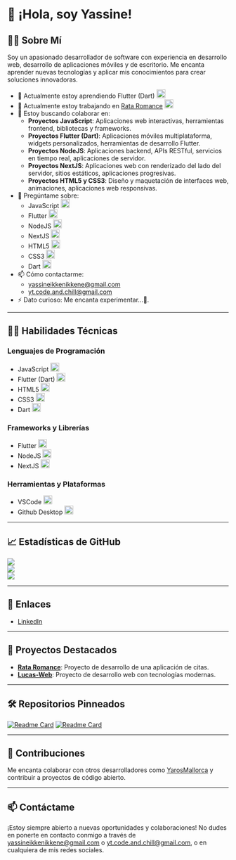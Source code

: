 # 👋 ¡Hola, soy Yassine!

## 🧑‍💻 Sobre Mí
Soy un apasionado desarrollador de software con experiencia en desarrollo web, desarrollo de aplicaciones móviles y de escritorio. Me encanta aprender nuevas tecnologías y aplicar mis conocimientos para crear soluciones innovadoras.

- 🌱 Actualmente estoy aprendiendo Flutter (Dart) <img src="https://img.icons8.com/color/48/000000/flutter.png" width="20"/>
- 🔭 Actualmente estoy trabajando en [Rata Romance](https://github.com/code-and-relax/rata_romance) <img src="https://img.icons8.com/color/48/000000/github.png" width="20"/>
- 👯 Estoy buscando colaborar en:
  - **Proyectos JavaScript**: Aplicaciones web interactivas, herramientas frontend, bibliotecas y frameworks.
  - **Proyectos Flutter (Dart)**: Aplicaciones móviles multiplataforma, widgets personalizados, herramientas de desarrollo Flutter.
  - **Proyectos NodeJS**: Aplicaciones backend, APIs RESTful, servicios en tiempo real, aplicaciones de servidor.
  - **Proyectos NextJS**: Aplicaciones web con renderizado del lado del servidor, sitios estáticos, aplicaciones progresivas.
  - **Proyectos HTML5 y CSS3**: Diseño y maquetación de interfaces web, animaciones, aplicaciones web responsivas.
- 💬 Pregúntame sobre:
  - JavaScript <img src="https://img.icons8.com/color/48/000000/javascript.png" width="20"/>
  - Flutter <img src="https://img.icons8.com/color/48/000000/flutter.png" width="20"/>
  - NodeJS <img src="https://img.icons8.com/color/48/000000/nodejs.png" width="20"/>
  - NextJS <img src="https://img.icons8.com/color/48/000000/nextjs.png" width="20"/>
  - HTML5 <img src="https://img.icons8.com/color/48/000000/html-5.png" width="20"/>
  - CSS3 <img src="https://img.icons8.com/color/48/000000/css3.png" width="20"/>
  - Dart <img src="https://img.icons8.com/color/48/000000/dart.png" width="20"/>
- 📫 Cómo contactarme:
  - [yassineikkenikkene@gmail.com](mailto:yassineikkenikkene@gmail.com)
  - [yt.code.and.chill@gmail.com](mailto:yt.code.and.chill@gmail.com)
- ⚡ Dato curioso: Me encanta experimentar...🫣.

---

## 🧑‍💻 Habilidades Técnicas
### Lenguajes de Programación
- JavaScript <img src="https://img.icons8.com/color/48/000000/javascript.png" width="20"/>
- Flutter (Dart) <img src="https://img.icons8.com/color/48/000000/flutter.png" width="20"/>
- HTML5 <img src="https://img.icons8.com/color/48/000000/html-5.png" width="20"/>
- CSS3 <img src="https://img.icons8.com/color/48/000000/css3.png" width="20"/>
- Dart <img src="https://img.icons8.com/color/48/000000/dart.png" width="20"/>

### Frameworks y Librerías
- Flutter <img src="https://img.icons8.com/color/48/000000/flutter.png" width="20"/>
- NodeJS <img src="https://img.icons8.com/color/48/000000/nodejs.png" width="20"/>
- NextJS <img src="https://img.icons8.com/color/48/000000/nextjs.png" width="20"/>

### Herramientas y Plataformas
- VSCode <img src="https://code.visualstudio.com/favicon.ico" width="20"/>
- Github Desktop <img src="https://desktop.github.com/images/desktop-icon.svg" width="20"/>

---

## 📈 Estadísticas de GitHub
<div>
    <img src="https://github-readme-stats.vercel.app/api?username=code-and-relax&count_private=true&include_all_commits=true&show_icons=true&hide_border=true&bg_color=161B22&text_color=c9d1d9&title_color=50a6ff&icon_color=3572a5">
</div>
<div>
  <img src="https://github-readme-stats.vercel.app/api/top-langs/?username=code-and-relax&langs_count=8&layout=compact&hide_border=true&bg_color=161B22&text_color=c9d1d9&title_color=50a6ff&icon_color=3572a5&card_width=445"/>
</div>
<div>
 <img src="http://github-readme-streak-stats.herokuapp.com?user=code-and-relax&theme=dark&hide_border=true&background=161B22&ring=50A6FF&fire=FF9022&currStreakLabel=FFFFFF">
</div>

---

## 🔗 Enlaces
- [LinkedIn](https://www.linkedin.com/in/yassine-ikken-ikkene)

---

## 🌟 Proyectos Destacados
- **[Rata Romance](https://github.com/code-and-relax/rata_romance)**: Proyecto de desarrollo de una aplicación de citas.
- **[Lucas-Web](https://github.com/code-and-relax/Lucas-Web)**: Proyecto de desarrollo web con tecnologías modernas.

---

## 🛠️ Repositorios Pinneados
[![Readme Card](https://github-readme-stats.vercel.app/api/pin/?username=code-and-relax&repo=rata_romance&theme=radical)](https://github.com/code-and-relax/rata_romance)
[![Readme Card](https://github-readme-stats.vercel.app/api/pin/?username=code-and-relax&repo=Lucas-Web&theme=radical)](https://github.com/code-and-relax/Lucas-Web)

---

## 🤝 Contribuciones
Me encanta colaborar con otros desarrolladores como [YarosMallorca](https://github.com/YarosMallorca) y contribuir a proyectos de código abierto.

---

## 📫 Contáctame
¡Estoy siempre abierto a nuevas oportunidades y colaboraciones! No dudes en ponerte en contacto conmigo a través de [yassineikkenikkene@gmail.com](mailto:yassineikkenikkene@gmail.com) o [yt.code.and.chill@gmail.com](mailto:yt.code.and.chill@gmail.com), o en cualquiera de mis redes sociales.

